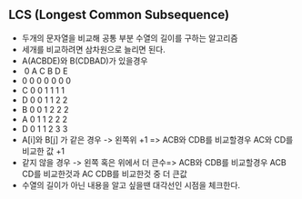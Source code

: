 ## LCS (Longest Common Subsequence)

- 두개의 문자열을 비교해 공통 부분 수열의 길이를 구하는 알고리즘
- 세개를 비교하려면 삼차원으로 늘리면 된다.
- A(ACBDE)와 B(CDBAD)가 있을경우
- ​    0   A   C   B  D   E
- 0  0   0   0   0   0   0
- C  0  0    1   1   1   1
- D  0   0   1   1   2   2
- B  0   0    1   2  2   2  
- A  0   1   1    2   2   2
- D  0   1   1   2   3    3
- A[i]와 B[j] 가 같은 경우 -> 왼쪽위 +1 => ACB와 CDB를 비교할경우 AC와 CD를 비교한 값 +1
- 같지 않을 경우 -> 왼쪽 혹은 위에서 더 큰수=> ACB와 CDB를 비교할경우 ACB CD를 비교한것과 AC CDB를 비교한것 중 더 큰값
- 수열의 길이가 아닌 내용을 알고 싶을땐 대각선인 시점을 체크한다.